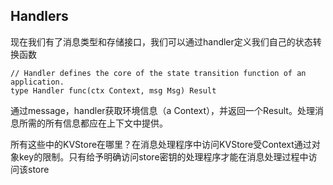 ## Handlers

现在我们有了消息类型和存储接口，我们可以通过handler定义我们自己的状态转换函数

```golang
// Handler defines the core of the state transition function of an application.
type Handler func(ctx Context, msg Msg) Result

```
通过message，handler获取环境信息（a Context），并返回一个Result。处理消息所需的所有信息都应在上下文中提供。

所有这些中的KVStore在哪里？在消息处理程序中访问KVStore受Context通过对象key的限制。只有给予明确访问store密钥的处理程序才能在消息处理过程中访问该store